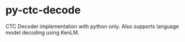 # py-ctc-decode
CTC Decoder implementation with python only. Also supports language model decoding using KenLM.
